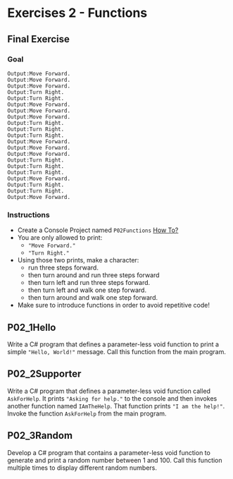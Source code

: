 # Exercises 2 - Functions

## Final Exercise

### Goal
```
Output:Move Forward.
Output:Move Forward.
Output:Move Forward.
Output:Turn Right.
Output:Turn Right.
Output:Move Forward.
Output:Move Forward.
Output:Move Forward.
Output:Turn Right.
Output:Turn Right.
Output:Turn Right.
Output:Move Forward.
Output:Move Forward.
Output:Move Forward.
Output:Turn Right.
Output:Turn Right.
Output:Turn Right.
Output:Move Forward.
Output:Turn Right.
Output:Turn Right.
Output:Move Forward.
```

### Instructions
- Create a Console Project named `P02Functions` [How To?](https://gist\.github\.com/marczaku/a8b3c38c37e8876a46194a73ed24b1f2)
- You are only allowed to print:
  - `"Move Forward."`
  - `"Turn Right."`
- Using those two prints, make a character:
  - run three steps forward.
  - then turn around and run three steps forward
  - then turn left and run three steps forward.
  - then turn left and walk one step forward.
  - then turn around and walk one step forward.
- Make sure to introduce functions in order to avoid repetitive code!

## P02_1Hello
Write a C# program that defines a parameter-less void function to print a simple `"Hello, World!"` message. Call this function from the main program.

## P02_2Supporter
Write a C# program that defines a parameter-less void function called `AskForHelp`. It prints `"Asking for help."` to the console and then invokes another function named `IAmTheHelp`. That function prints `"I am the help!"`. Invoke the function `AskForHelp` from the main program.

## P02_3Random
Develop a C# program that contains a parameter-less void function to generate and print a random number between 1 and 100. Call this function multiple times to display different random numbers.
